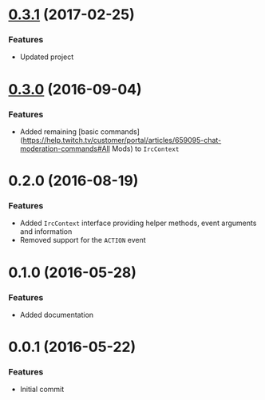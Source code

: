 <a name="0.3.1"></a>
# [0.3.1](https://github.com/twitchr/twitchr-plugin-api/compare/0.3.0...0.3.1) (2017-02-25)

### Features

- Updated project

<a name="0.3.0"></a>
# [0.3.0](https://github.com/twitchr/twitchr-plugin-api/compare/v0.2.0...0.3.0) (2016-09-04)

### Features

- Added remaining [basic commands](https://help.twitch.tv/customer/portal/articles/659095-chat-moderation-commands#All Mods) to `IrcContext`

<a name="0.2.0"></a>
# 0.2.0 (2016-08-19)

### Features

- Added `IrcContext` interface providing helper methods, event arguments and information
- Removed support for the `ACTION` event

<a name="0.1.0"></a>
# 0.1.0 (2016-05-28)

### Features

- Added documentation

<a name="0.0.1"></a>
# 0.0.1 (2016-05-22)

### Features

- Initial commit
